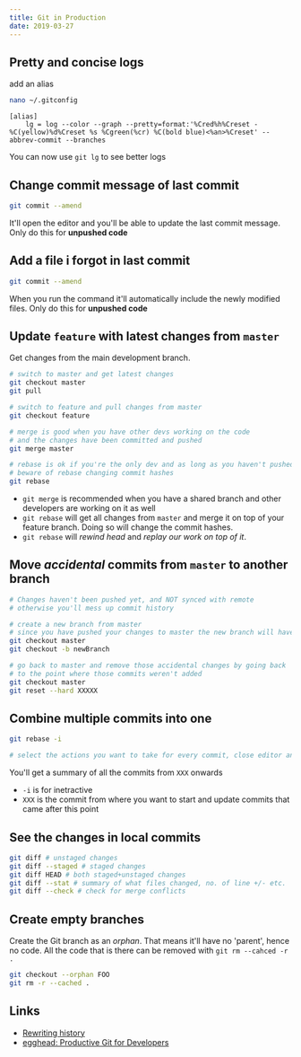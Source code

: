 ```yaml
---
title: Git in Production
date: 2019-03-27
---
```


## Pretty and concise logs
add an alias

```bash
nano ~/.gitconfig
```

```
[alias]
	lg = log --color --graph --pretty=format:'%Cred%h%Creset -%C(yellow)%d%Creset %s %Cgreen(%cr) %C(bold blue)<%an>%Creset' --abbrev-commit --branches
```

You can now use `git lg` to see better logs

## Change commit message of last commit

```bash
git commit --amend
```
It'll open the editor and you'll be able to update the last commit message. Only do this for **unpushed code**

## Add a file i forgot in last commit

```bash
git commit --amend
```

When you run the command it'll automatically include the newly modified files. Only do this for **unpushed code**

## Update `feature` with latest changes from `master`

Get changes from the main development branch.

```bash
# switch to master and get latest changes
git checkout master
git pull

# switch to feature and pull changes from master
git checkout feature

# merge is good when you have other devs working on the code 
# and the changes have been committed and pushed
git merge master

# rebase is ok if you're the only dev and as long as you haven't pushed yet
# beware of rebase changing commit hashes
git rebase
```
- `git merge` is recommended when you have a shared branch and other developers are working on it as well
- `git rebase` will get all changes from `master` and merge it on top of your feature branch. Doing so will change the commit hashes.
- `git rebase` will _rewind head_ and _replay our work on top of it_.

## Move _accidental_ commits from `master` to another branch

```bash
# Changes haven't been pushed yet, and NOT synced with remote
# otherwise you'll mess up commit history

# create a new branch from master 
# since you have pushed your changes to master the new branch will have those changes
git checkout master
git checkout -b newBranch

# go back to master and remove those accidental changes by going back
# to the point where those commits weren't added
git checkout master
git reset --hard XXXXX
```

## Combine multiple commits into one

```bash
git rebase -i 

# select the actions you want to take for every commit, close editor and continue
```

You'll get a summary of all the commits from `XXX` onwards

- `-i` is for inetractive 
- `XXX` is the commit from where you want to start and update commits that came after this point

## See the changes in local commits

```bash
git diff # unstaged changes
git diff --staged # staged changes
git diff HEAD # both staged+unstaged changes
git diff --stat # summary of what files changed, no. of line +/- etc.
git diff --check # check for merge conflicts
```

## Create empty branches
Create the Git branch as an _orphan_. That means it'll have no 'parent', hence no code. All the code that is there can be removed with `git rm --cahced -r .`

```bash
git checkout --orphan FOO
git rm -r --cached .
```

Links
---

- [Rewriting history](https://www.atlassian.com/git/tutorials/rewriting-history)
- [egghead: Productive Git for Developers](https://egghead.io/courses/productive-git-for-developers)
